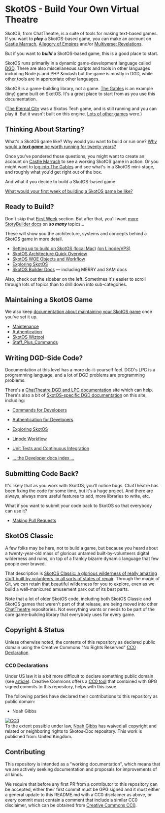 # SkotOS - Build Your Own Virtual Theatre

SkotOS, from ChatTheatre, is a suite of tools for making text-based games. If you want to ***play*** a SkotOS-based game, you can make an account on [Castle Marrach](https://www.marrach.com/), [Allegory of Empires](https://allegoryofempires.com/) and/or [Multiverse; Revelations](https://home.multirev.net/).

But if you want to ***build*** a SkotOS-based game, this is a good place to start.

SkotOS runs primarily in a dynamic game-development language called [DGD](http://www.dworkin.nl/dgd/). There are also miscellaneous scripts and tools in other languages including Node.js and PHP &mdash but the game is mostly in DGD, while other tools are in appropriate other languages.

SkotOS is a game-building library, not a game. [The Gables](https://github.com/ChatTheatre/gables_game) is an example (tiny) game built on SkotOS. It's a great place to start from as you use this documentation.

([The Eternal City](https://www.eternalcitygame.com/) was a Skotos Tech game, and is still running and you can play it. But it wasn't built on this engine. [Lots of other games](./Games.md) were.)

## Thinking About Starting?

What's a SkotOS game like? Why would you want to build or run one? [Why would a ***text game*** be worth running for twenty years?](Basics/Why_Text.md)

Once you've pondered those questions, you might want to create an account on [Castle Marrach](https://www.marrach.com/) to see a working SkotOS game in action. Or you might want to [log into The Gables](Basics/Prod_Gables.md) and see what's in a SkotOS mini-stage, and roughly what you'd get right out of the box.

And what if you decide to build a SkotOS-based game.

[What would your first week of building a SkotOS game be like?](FirstWeek/index.md)

## Ready to Build?

Don't skip that [First Week](FirstWeek/index.md) section. But after that, you'll want [more StoryBuilder docs](Story_Builder/index.md) on ***so many*** topics...

These will show you the architecture, systems and concepts behind a SkotOS game in more detail.

* [Setting up to build on SkotOS (local Mac)](./setup.md) [(on Linode/VPS)](./setup_vps.md)
* [SkotOS Architecture Quick Overview](./architecture.md)
* [SkotOS WOE Objects and Workflow](Story_Builder/woe_workflow.md)
* [Exploring SkotOS](./Developer/Exploring_SkotOS.md)
* [SkotOS Builder Docs](./Story_Builder/index.md) &mdash; including MERRY and SAM docs

Also, check out the sidebar on the left. Sometimes it's easier to scroll through lots of topics than to drill down into sub-categories.

## Maintaining a SkotOS Game

We also keep [documentation about maintaining your SkotOS game](./Maintainer/) once you've set it up.

* [Maintenance](Maintainer/Maintenance.md)
* [Authentication](Maintainer/Authentication.md)
* [SkotOS Wiztool](Developer/SkotOS_Wiztool.md)
* [Staff_Plus_Commands](Story_Builder/Staff_Plus_Commands.md)

## Writing DGD-Side Code?

Documentation at this level has a more do-it-yourself feel. DGD's LPC is a programming language, and a lot of DGD problems are programming problems.

There's a [ChatTheatre DGD and LPC documentation](https://chattheatre.github.io/lpc-doc/) site which can help. There's also a bit of [SkotOS-specific DGD documentation](Developer/index.md) on this site, including:

* [Commands for Developers](Developer/CommandsForDevelopers.md)
* [Authentication for Developers](Developer/DevAuthentication.md)
* [Exploring SkotOS](Developer/Exploring_SkotOS.md)
* [Linode Workflow](Developer/Linode_Workflow.md)
* [Unit Tests and Continuous Integration](Developer/UnitTests.md)

* [... the Developer docs index ...](Developer/index.md)

## Submitting Code Back?

It's likely that as you work with SkotOS, you'll notice bugs. ChatTheatre has been fixing the code for some time, but it's a huge project. And there are always, always more useful features to add, more libraries to write, etc.

What if you want to submit your code back to SkotOS so that everybody can use it?

* [Making Pull Requests](OSS/PullRequests.md)

## SkotOS Classic

A few folks may be here, not to build a game, but because you heard about a twenty-year-old mass of glorious untamed built-by-volunteers digital wilderness and ruins, on top of a frankly bizarre dynamic language that few people ever braved.

That description is [SkotOS Classic: a glorious wilderness of really amazing stuff built by volunteers, in all sorts of states of repair](./SkotOS_Classic.md). Through the magic of Git, we can retain that beautiful wilderness for you to explore, even as we build a well-manicured amusement park out of its best parts.

Note that a lot of older SkotOS code, including both SkotOS Classic and SkotOS games that weren't part of that release, are being moved into other [ChatTheatre](https://github.com/ChatTheatre) repositories. Not everything wants or needs to be part of the core game-building library that everybody uses for every game.

## Copyright & Status

Unless otherwise noted, the contents of this repository as declared public domain using the Creative Commons "No Rights Reserved" [CC0 Declaration](https://creativecommons.org/share-your-work/public-domain/cc0/).

### CC0 Declarations

Under US law it is a bit more difficult to declare something public domain (see [article](https://www.techdirt.com/articles/20150123/15564629797/why-we-still-cant-really-put-anything-public-domain-why-that-needs-to-change.shtml)). Creative Commons offers a [CC0 tool](https://creativecommons.org/choose/zero/) that combined with GPG signed commits to this repository, helps with this issue.

The following parties have declared their contributions to this repository as public domain:

* Noah Gibbs

<p xmlns:dct="http://purl.org/dc/terms/" xmlns:vcard="http://www.w3.org/2001/vcard-rdf/3.0#">
  <a rel="license"
     href="http://creativecommons.org/publicdomain/zero/1.0/">
    <img src="http://i.creativecommons.org/p/zero/1.0/88x31.png" style="border-style: none;" alt="CC0" />
  </a>
  <br />
  To the extent possible under law,
  <a rel="dct:publisher"
     href="https://codefol.io">
    <span property="dct:title">Noah Gibbs</span></a>
  has waived all copyright and related or neighboring rights to
  <span property="dct:title">Skotos-Doc repository</span>.
This work is published from:
<span property="vcard:Country" datatype="dct:ISO3166"
      content="UK" about="https://github.com/ChatTheatre/eOS-Doc">
  United Kingdom</span>.
</p>

## Contributing

This repository is intended as a "working documentation", which means that we are actively seeking documentation and proposals for improvements of all kinds.

We require that before any first PR from a contributor to this repository can be accepted, either their first commit must be GPG signed and it must either a general update to this README.md with a CC0 disclaimer as above, or every commit must contain a comment that include a similar CC0 disclaimer, which can be obtained from [Creative Commons CC0](https://creativecommons.org/choose/zero/).

